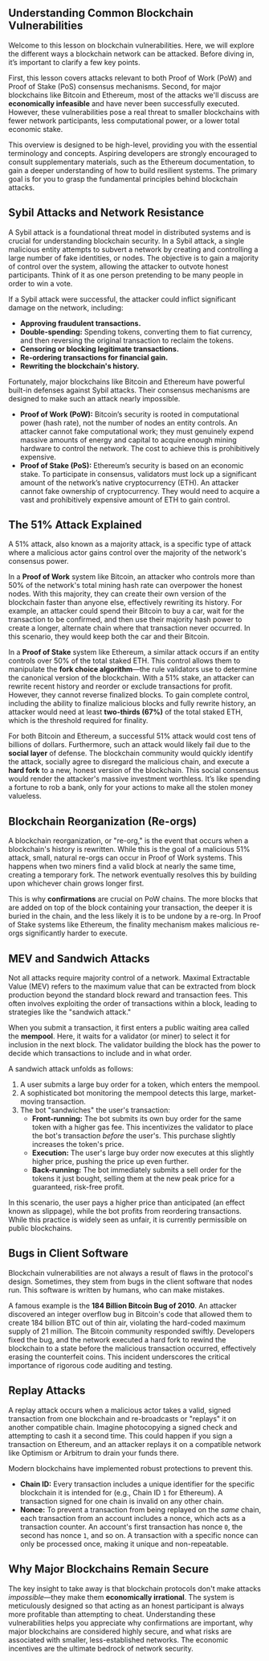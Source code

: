## Understanding Common Blockchain Vulnerabilities

Welcome to this lesson on blockchain vulnerabilities. Here, we will explore the different ways a blockchain network can be attacked. Before diving in, it’s important to clarify a few key points.

First, this lesson covers attacks relevant to both Proof of Work (PoW) and Proof of Stake (PoS) consensus mechanisms. Second, for major blockchains like Bitcoin and Ethereum, most of the attacks we'll discuss are **economically infeasible** and have never been successfully executed. However, these vulnerabilities pose a real threat to smaller blockchains with fewer network participants, less computational power, or a lower total economic stake.

This overview is designed to be high-level, providing you with the essential terminology and concepts. Aspiring developers are strongly encouraged to consult supplementary materials, such as the Ethereum documentation, to gain a deeper understanding of how to build resilient systems. The primary goal is for you to grasp the fundamental principles behind blockchain attacks.

## Sybil Attacks and Network Resistance

A Sybil attack is a foundational threat model in distributed systems and is crucial for understanding blockchain security. In a Sybil attack, a single malicious entity attempts to subvert a network by creating and controlling a large number of fake identities, or nodes. The objective is to gain a majority of control over the system, allowing the attacker to outvote honest participants. Think of it as one person pretending to be many people in order to win a vote.

If a Sybil attack were successful, the attacker could inflict significant damage on the network, including:

*   **Approving fraudulent transactions.**
*   **Double-spending:** Spending tokens, converting them to fiat currency, and then reversing the original transaction to reclaim the tokens.
*   **Censoring or blocking legitimate transactions.**
*   **Re-ordering transactions for financial gain.**
*   **Rewriting the blockchain's history.**

Fortunately, major blockchains like Bitcoin and Ethereum have powerful built-in defenses against Sybil attacks. Their consensus mechanisms are designed to make such an attack nearly impossible.

*   **Proof of Work (PoW):** Bitcoin’s security is rooted in computational power (hash rate), not the number of nodes an entity controls. An attacker cannot fake computational work; they must genuinely expend massive amounts of energy and capital to acquire enough mining hardware to control the network. The cost to achieve this is prohibitively expensive.
*   **Proof of Stake (PoS):** Ethereum’s security is based on an economic stake. To participate in consensus, validators must lock up a significant amount of the network’s native cryptocurrency (ETH). An attacker cannot fake ownership of cryptocurrency. They would need to acquire a vast and prohibitively expensive amount of ETH to gain control.

## The 51% Attack Explained

A 51% attack, also known as a majority attack, is a specific type of attack where a malicious actor gains control over the majority of the network's consensus power.

In a **Proof of Work** system like Bitcoin, an attacker who controls more than 50% of the network's total mining hash rate can overpower the honest nodes. With this majority, they can create their own version of the blockchain faster than anyone else, effectively rewriting its history. For example, an attacker could spend their Bitcoin to buy a car, wait for the transaction to be confirmed, and then use their majority hash power to create a longer, alternate chain where that transaction never occurred. In this scenario, they would keep both the car and their Bitcoin.

In a **Proof of Stake** system like Ethereum, a similar attack occurs if an entity controls over 50% of the total staked ETH. This control allows them to manipulate the **fork choice algorithm**—the rule validators use to determine the canonical version of the blockchain. With a 51% stake, an attacker can rewrite recent history and reorder or exclude transactions for profit. However, they cannot reverse finalized blocks. To gain complete control, including the ability to finalize malicious blocks and fully rewrite history, an attacker would need at least **two-thirds (67%)** of the total staked ETH, which is the threshold required for finality.

For both Bitcoin and Ethereum, a successful 51% attack would cost tens of billions of dollars. Furthermore, such an attack would likely fail due to the **social layer** of defense. The blockchain community would quickly identify the attack, socially agree to disregard the malicious chain, and execute a **hard fork** to a new, honest version of the blockchain. This social consensus would render the attacker's massive investment worthless. It’s like spending a fortune to rob a bank, only for your actions to make all the stolen money valueless.

## Blockchain Reorganization (Re-orgs)

A blockchain reorganization, or "re-org," is the event that occurs when a blockchain's history is rewritten. While this is the goal of a malicious 51% attack, small, natural re-orgs can occur in Proof of Work systems. This happens when two miners find a valid block at nearly the same time, creating a temporary fork. The network eventually resolves this by building upon whichever chain grows longer first.

This is why **confirmations** are crucial on PoW chains. The more blocks that are added on top of the block containing your transaction, the deeper it is buried in the chain, and the less likely it is to be undone by a re-org. In Proof of Stake systems like Ethereum, the finality mechanism makes malicious re-orgs significantly harder to execute.

## MEV and Sandwich Attacks

Not all attacks require majority control of a network. Maximal Extractable Value (MEV) refers to the maximum value that can be extracted from block production beyond the standard block reward and transaction fees. This often involves exploiting the order of transactions within a block, leading to strategies like the "sandwich attack."

When you submit a transaction, it first enters a public waiting area called the **mempool**. Here, it waits for a validator (or miner) to select it for inclusion in the next block. The validator building the block has the power to decide which transactions to include and in what order.

A sandwich attack unfolds as follows:

1.  A user submits a large buy order for a token, which enters the mempool.
2.  A sophisticated bot monitoring the mempool detects this large, market-moving transaction.
3.  The bot "sandwiches" the user's transaction:
    *   **Front-running:** The bot submits its own buy order for the same token with a higher gas fee. This incentivizes the validator to place the bot's transaction *before* the user's. This purchase slightly increases the token's price.
    *   **Execution:** The user's large buy order now executes at this slightly higher price, pushing the price up even further.
    *   **Back-running:** The bot immediately submits a sell order for the tokens it just bought, selling them at the new peak price for a guaranteed, risk-free profit.

In this scenario, the user pays a higher price than anticipated (an effect known as slippage), while the bot profits from reordering transactions. While this practice is widely seen as unfair, it is currently permissible on public blockchains.

## Bugs in Client Software

Blockchain vulnerabilities are not always a result of flaws in the protocol's design. Sometimes, they stem from bugs in the client software that nodes run. This software is written by humans, who can make mistakes.

A famous example is the **184 Billion Bitcoin Bug of 2010**. An attacker discovered an integer overflow bug in Bitcoin's code that allowed them to create 184 billion BTC out of thin air, violating the hard-coded maximum supply of 21 million. The Bitcoin community responded swiftly. Developers fixed the bug, and the network executed a hard fork to rewind the blockchain to a state before the malicious transaction occurred, effectively erasing the counterfeit coins. This incident underscores the critical importance of rigorous code auditing and testing.

## Replay Attacks

A replay attack occurs when a malicious actor takes a valid, signed transaction from one blockchain and re-broadcasts or "replays" it on another compatible chain. Imagine photocopying a signed check and attempting to cash it a second time. This could happen if you sign a transaction on Ethereum, and an attacker replays it on a compatible network like Optimism or Arbitrum to drain your funds there.

Modern blockchains have implemented robust protections to prevent this.

*   **Chain ID:** Every transaction includes a unique identifier for the specific blockchain it is intended for (e.g., Chain ID `1` for Ethereum). A transaction signed for one chain is invalid on any other chain.
*   **Nonce:** To prevent a transaction from being replayed on the *same* chain, each transaction from an account includes a nonce, which acts as a transaction counter. An account's first transaction has nonce `0`, the second has nonce `1`, and so on. A transaction with a specific nonce can only be processed once, making it unique and non-repeatable.

## Why Major Blockchains Remain Secure

The key insight to take away is that blockchain protocols don't make attacks *impossible*—they make them **economically irrational**. The system is meticulously designed so that acting as an honest participant is always more profitable than attempting to cheat. Understanding these vulnerabilities helps you appreciate why confirmations are important, why major blockchains are considered highly secure, and what risks are associated with smaller, less-established networks. The economic incentives are the ultimate bedrock of network security.